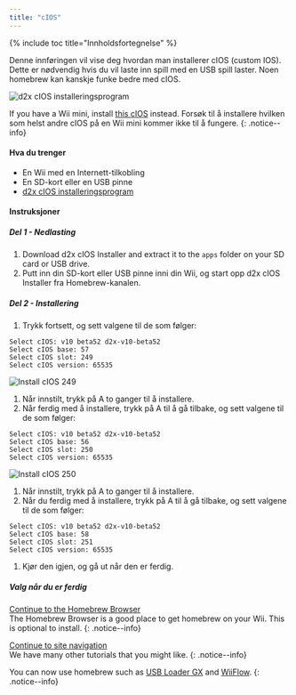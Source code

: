 ```yaml
---
title: "cIOS"
---
```


{% include toc title="Innholdsfortegnelse" %}

Denne innføringen vil vise deg hvordan man installerer cIOS (custom IOS). Dette er nødvendig hvis du vil laste inn spill med en USB spill laster. Noen homebrew kan kanskje funke bedre med cIOS.

![d2x cIOS installeringsprogram](/images/cIOS.png)

If you have a Wii mini, install [this cIOS](cios-mini) instead. Forsøk til å installere hvilken som helst andre cIOS på en Wii mini kommer ikke til å fungere.
{: .notice--info}

#### Hva du trenger

* En Wii med en Internett-tilkobling
* En SD-kort eller en USB pinne
* [d2x cIOS installeringsprogram](https://hbb1.oscwii.org/hbb/d2x-cios-installer/d2x-cios-installer.zip)

#### Instruksjoner

##### Del 1 - Nedlasting

1. Download d2x cIOS Installer and extract it to the `apps` folder on your SD card or USB drive.
1. Putt inn din SD-kort eller USB pinne inni din Wii, og start opp d2x cIOS Installer fra Homebrew-kanalen.

##### Del 2 - Installering

1. Trykk fortsett, og sett valgene til de som følger:
```
Select cIOS: v10 beta52 d2x-v10-beta52
Select cIOS base: 57
Select cIOS slot: 249
Select cIOS version: 65535
```
![Install cIOS 249](/images/Wii/Install249.png)
1. Når innstilt, trykk på A to ganger til å installere.
1. Når ferdig med å installere, trykk på A til å gå tilbake, og sett valgene til de som følger:
```
Select cIOS: v10 beta52 d2x-v10-beta52
Select cIOS base: 56
Select cIOS slot: 250
Select cIOS version: 65535
```
![Install cIOS 250](/images/Wii/Install250.png)
1. Når innstilt, trykk på A to ganger til å installere.
1. Når du ferdig med å installere, trykk på A til å gå tilbake, og sett valgene til de som følger:
```
Select cIOS: v10 beta52 d2x-v10-beta52
Select cIOS base: 58
Select cIOS slot: 251
Select cIOS version: 65535
```
1. Kjør den igjen, og gå ut når den er ferdig.

##### Valg når du er ferdig

[Continue to the Homebrew Browser](hbb)<br> The Homebrew Browser is a good place to get homebrew on your Wii. This is optional to install.
{: .notice--info}

[Continue to site navigation](site-navigation)<br> We have many other tutorials that you might like.
{: .notice--info}

You can now use homebrew such as [USB Loader GX](usbloadergx) and [WiiFlow](wiiflow).
{: .notice--info}
